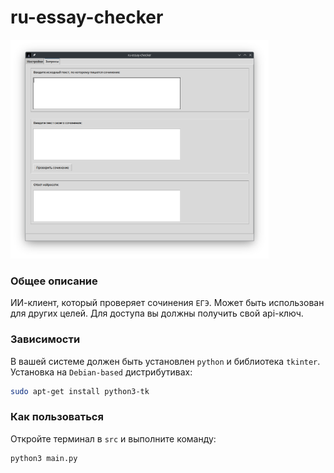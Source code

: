# ru-essay-checker

<img src="https://github.com/OtryvnoyKalendar/ru-essay-checker/blob/main/screenshots/screenshot%201.png" height="350" >

### Общее описание
ИИ-клиент, который проверяет сочинения `ЕГЭ`. Может быть использован для других целей. Для доступа вы должны получить свой api-ключ.

### Зависимости
В вашей системе должен быть установлен `python` и библиотека `tkinter`.  
Установка на `Debian-based` дистрибутивах:  
```sh
sudo apt-get install python3-tk
```

### Как пользоваться 
Откройте терминал в `src` и выполните команду:  
```sh
python3 main.py
```

